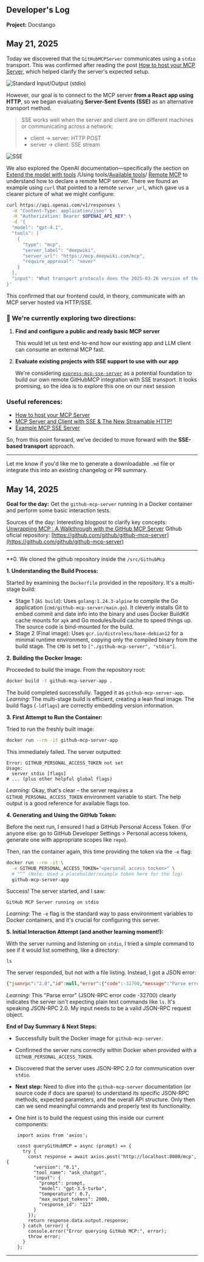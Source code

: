
## Developer's Log

**Project:** Docstango


## May 21, 2025
Today we discovered that the `GitHubMCPServer` communicates using a `stdio` transport. This was confirmed after reading the post [How to host your MCP Server](https://www.devshorts.in/p/how-to-host-your-mcp-server), which helped clarify the server's expected setup.

![Standard Input/Output (stdio)](https://substackcdn.com/image/fetch/f_auto,q_auto\:good,fl_progressive\:steep/https%3A%2F%2Fsubstack-post-media.s3.amazonaws.com%2Fpublic%2Fimages%2Ff3ac325c-f9f8-4e74-bf39-262178a3f96d_935x340.gif)

However, our goal is to connect to the MCP server **from a React app using HTTP**, so we began evaluating **Server-Sent Events (SSE)** as an alternative transport method.

> SSE works well when the server and client are on different machines or communicating across a network:
>
> * client → server: HTTP POST
> * server → client: SSE stream

![SSE](https://substackcdn.com/image/fetch/f_auto,q_auto\:good,fl_progressive\:steep/https%3A%2F%2Fsubstack-post-media.s3.amazonaws.com%2Fpublic%2Fimages%2Fba8c4ae3-d5cd-43db-9950-bca6d744a8bb_816x442.gif)

We also explored the OpenAI documentation—specifically the section on [Extend the model with tools](https://platform.openai.com/docs/quickstart#extend-the-model-with-tools) /Using tools/[Available tools](https://platform.openai.com/docs/guides/tools#available-tools)/ [Remote MCP](https://platform.openai.com/docs/guides/tools-remote-mcp) to understand how to declare a remote MCP server. There we found an example using `curl` that pointed to a remote `server_url`, which gave us a clearer picture of what we might configure:

```bash
curl https://api.openai.com/v1/responses \
  -H "Content-Type: application/json" \
  -H "Authorization: Bearer $OPENAI_API_KEY" \
  -d '{
  "model": "gpt-4.1",
  "tools": [
    {
      "type": "mcp",
      "server_label": "deepwiki",
      "server_url": "https://mcp.deepwiki.com/mcp",
      "require_approval": "never"
    }
  ],
  "input": "What transport protocols does the 2025-03-26 version of the MCP spec (modelcontextprotocol/modelcontextprotocol) support?"
}'
```

This confirmed that our frontend could, in theory, communicate with an MCP server hosted via HTTP/SSE.

### 🔧 We're currently exploring two directions:

1. **Find and configure a public and ready basic MCP server**

   This would let us test end-to-end how our existing app and LLM client can consume an external MCP fast.

2. **Evaluate existing projects with SSE support to use with our app**

   We're considering [`express-mcp-sse-server`](https://github.com/yunusemredilber/express-mcp-sse-server) as a potential foundation to build our own remote GitHubMCP integration with SSE transport. It looks promising, so the idea is to explore this one on our next session

### Useful references:

* [How to host your MCP Server](https://www.devshorts.in/p/how-to-host-your-mcp-server)
* [MCP Server and Client with SSE & The New Streamable HTTP!](https://levelup.gitconnected.com/mcp-server-and-client-with-sse-the-new-streamable-http-d860850d9d9d)
* [Example MCP SSE Server](https://github.com/yunusemredilber/express-mcp-sse-server)

So, from this point forward, we’ve decided to move forward with the **SSE-based transport** approach.

---

Let me know if you'd like me to generate a downloadable `.md` file or integrate this into an existing changelog or PR summary.


## May 14, 2025
**Goal for the day:** Get the `github-mcp-server` running in a Docker container and perform some basic interaction tests.

Sources of the day:
Interesting blogpost to clarify key concepts: [Unwrapping MCP : A Walkthrough with the GitHub MCP Server](https://sagarag.medium.com/unwrapping-mcp-a-walkthrough-with-the-github-mcp-server-293608deaec8)
Github oficial repository: [https://github.com/github/github-mcp-server](https://github.com/github/github-mcp-server)


-----
**0. We cloned the github repository inside the `/src/GithubMcp`

**1. Understanding the Build Process:**

Started by examining the `Dockerfile` provided in the repository. It's a multi-stage build:

  * Stage 1 (`AS build`): Uses `golang:1.24.3-alpine` to compile the Go application (`cmd/github-mcp-server/main.go`). It cleverly installs Git to embed commit and date info into the binary and uses Docker BuildKit cache mounts for `apk` and Go modules/build cache to speed things up. The source code is bind-mounted for the build.
  * Stage 2 (Final image): Uses `gcr.io/distroless/base-debian12` for a minimal runtime environment, copying only the compiled binary from the build stage. The `CMD` is set to `["./github-mcp-server", "stdio"]`.

**2. Building the Docker Image:**

Proceeded to build the image. From the repository root:

```bash
docker build -t github-mcp-server-app .
```

The build completed successfully. Tagged it as `github-mcp-server-app`.
*Learning:* The multi-stage build is efficient, creating a lean final image. The build flags (`-ldflags`) are correctly embedding version information.

**3. First Attempt to Run the Container:**

Tried to run the freshly built image:

```bash
docker run --rm -it github-mcp-server-app
```

This immediately failed. The server outputted:

```
Error: GITHUB_PERSONAL_ACCESS_TOKEN not set
Usage:
  server stdio [flags]
# ... (plus other helpful global flags)
```

*Learning:* Okay, that's clear – the server requires a `GITHUB_PERSONAL_ACCESS_TOKEN` environment variable to start. The help output is a good reference for available flags too.

**4. Generating and Using the GitHub Token:**

Before the next run, I ensured I had a GitHub Personal Access Token. (For anyone else: go to GitHub Developer Settings \> Personal access tokens, generate one with appropriate scopes like `repo`).

Then, ran the container again, this time providing the token via the `-e` flag:

```bash
docker run --rm -it \
  -e GITHUB_PERSONAL_ACCESS_TOKEN="<personal access tocken>" \
  # ^^^ (Note: Used a placeholder/example token here for the log)
  github-mcp-server-app
```

Success\! The server started, and I saw:

```
GitHub MCP Server running on stdio
```

*Learning:* The `-e` flag is the standard way to pass environment variables to Docker containers, and it's crucial for configuring this server.

**5. Initial Interaction Attempt (and another learning moment\!):**

With the server running and listening on `stdio`, I tried a simple command to see if it would list something, like a directory:

```
ls
```

The server responded, but not with a file listing. Instead, I got a JSON error:

```json
{"jsonrpc":"2.0","id":null,"error":{"code":-32700,"message":"Parse error"}}
```

*Learning:* This "Parse error" (JSON-RPC error code -32700) clearly indicates the server isn't expecting plain text commands like `ls`. It's speaking JSON-RPC 2.0. My input needs to be a valid JSON-RPC request object.

**End of Day Summary & Next Steps:**

  * Successfully built the Docker image for `github-mcp-server`.
  * Confirmed the server runs correctly within Docker when provided with a `GITHUB_PERSONAL_ACCESS_TOKEN`.
  * Discovered that the server uses JSON-RPC 2.0 for communication over `stdio`.
  * **Next step:** Need to dive into the `github-mcp-server` documentation (or source code if docs are sparse) to understand its specific JSON-RPC methods, expected parameters, and the overall API structure. Only then can we send meaningful commands and properly test its functionality.

  * One hint is to build the request using this inside our current components:

```
    import axios from 'axios';
    
    const queryGitHubMCP = async (prompt) => {
      try {
        const response = await axios.post('http://localhost:8080/mcp', {
          "version": "0.1",
          "tool_name": "ask_chatgpt",
          "input": {
            "prompt": prompt,
            "model": "gpt-3.5-turbo",
            "temperature": 0.7,
            "max_output_tokens": 2000,
            "response_id": "123"
          }
        });
        return response.data.output.response;
      } catch (error) {
        console.error("Error querying GitHub MCP:", error);
        throw error;
      }
    };
```

-----